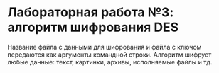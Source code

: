 # Лабораторная работа №3: алгоритм шифрования DES

Название файла с данными для шифрования и файла с ключом передаются как аргументы командной строки. Алгоритм шифрует любые данные: текст, картинки, архивы, исполняемые файлы и тд.
